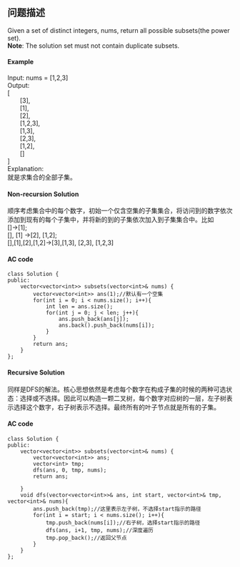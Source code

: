 ## 问题描述


<html>
Given a set of distinct integers, nums, return all possible subsets(the power set).</br>
<b>Note</b>: The solution set must not contain duplicate subsets.
</html>


#### Example

Input: nums = [1,2,3] </br>
Output: </br>[</br>
&ensp;&ensp;&ensp;&ensp;[3],</br>
&ensp;&ensp;&ensp;&ensp;[1],</br>
&ensp;&ensp;&ensp;&ensp;[2],</br>
&ensp;&ensp;&ensp;&ensp;[1,2,3],</br>
&ensp;&ensp;&ensp;&ensp;[1,3],</br>
&ensp;&ensp;&ensp;&ensp;[2,3],</br>
&ensp;&ensp;&ensp;&ensp;[1,2],</br>
&ensp;&ensp;&ensp;&ensp;[]</br>
]</br>
Explanation: </br>
就是求集合的全部子集。



#### Non-recursion Solution

顺序考虑集合中的每个数字，初始一个仅含空集的子集集合，将访问到的数字依次添加到现有的每个子集中，并将新的到的子集依次加入到子集集合中。比如<br>[]->[1]; <br>[], [1] ->[2], [1,2];<br>[],[1],[2],[1,2]->[3],[1,3], [2,3], [1,2,3]
#### AC code

```
class Solution {
public:
    vector<vector<int>> subsets(vector<int>& nums) {
        vector<vector<int>> ans(1);//默认有一个空集
        for(int i = 0; i < nums.size(); i++){
            int len = ans.size();
            for(int j = 0; j < len; j++){
                ans.push_back(ans[j]);
                ans.back().push_back(nums[i]);
            }
        }
        return ans;
    }
};
```

#### Recursive Solution
同样是DFS的解法。核心思想依然是考虑每个数字在构成子集的时候的两种可选状态：选择或不选择。因此可以构造一颗二叉树，每个数字对应树的一层，左子树表示选择这个数字，右子树表示不选择。最终所有的叶子节点就是所有的子集。<br>

#### AC code

```
class Solution {
public:
    vector<vector<int>> subsets(vector<int>& nums) {
        vector<vector<int>> ans;
        vector<int> tmp;
        dfs(ans, 0, tmp, nums);
        return ans;
        
    }
    void dfs(vector<vector<int>>& ans, int start, vector<int>& tmp, vector<int>& nums){
        ans.push_back(tmp);//这里表示左子树，不选择start指示的路径
        for(int i = start; i < nums.size(); i++){
            tmp.push_back(nums[i]);//右子树，选择start指示的路径
            dfs(ans, i+1, tmp, nums);//深度遍历
            tmp.pop_back();//返回父节点
        }
    }
};
```